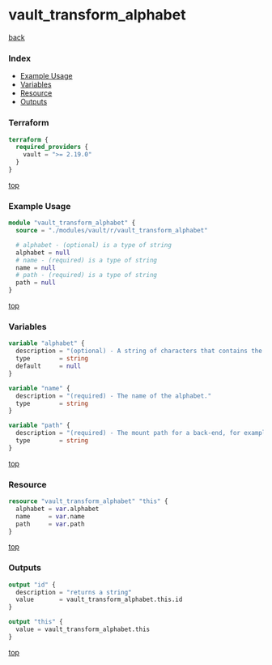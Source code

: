 # vault_transform_alphabet

[back](../vault.md)

### Index

- [Example Usage](#example-usage)
- [Variables](#variables)
- [Resource](#resource)
- [Outputs](#outputs)

### Terraform

```terraform
terraform {
  required_providers {
    vault = ">= 2.19.0"
  }
}
```

[top](#index)

### Example Usage

```terraform
module "vault_transform_alphabet" {
  source = "./modules/vault/r/vault_transform_alphabet"

  # alphabet - (optional) is a type of string
  alphabet = null
  # name - (required) is a type of string
  name = null
  # path - (required) is a type of string
  path = null
}
```

[top](#index)

### Variables

```terraform
variable "alphabet" {
  description = "(optional) - A string of characters that contains the alphabet set."
  type        = string
  default     = null
}

variable "name" {
  description = "(required) - The name of the alphabet."
  type        = string
}

variable "path" {
  description = "(required) - The mount path for a back-end, for example, the path given in \"$ vault auth enable -path=my-aws aws\"."
  type        = string
}
```

[top](#index)

### Resource

```terraform
resource "vault_transform_alphabet" "this" {
  alphabet = var.alphabet
  name     = var.name
  path     = var.path
}
```

[top](#index)

### Outputs

```terraform
output "id" {
  description = "returns a string"
  value       = vault_transform_alphabet.this.id
}

output "this" {
  value = vault_transform_alphabet.this
}
```

[top](#index)